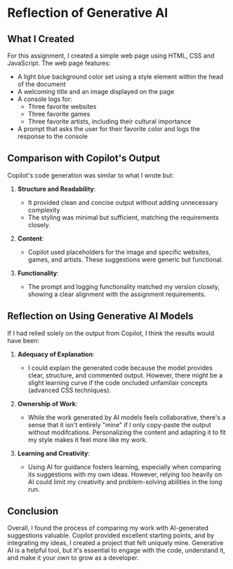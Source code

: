 # Reflection of Generative AI

## What I Created

For this assignment, I created a simple web page using HTML, CSS and JavaScript. The web page features:
- A light blue background color set using a style element within the head of the document
- A welcoming title and an image displayed on the page
- A console logs for:
    - Three favorite websites
    - Three favorite games
    - Three favorite artists, including their cultural importance
- A prompt that asks the user for their favorite color and logs the response to the console

## Comparison with Copilot's Output

Copilot's code generation was similar to what I wrote but:
1. **Structure and Readability**: 
    - It provided clean and concise output without adding unnecessary complexity
    - The styling was minimal but sufficient, matching the requirements closely.

2. **Content**:
    - Copilot used placeholders for the image and specific websites, games, and artists. These suggestions were generic but functional.

3. **Functionality**: 
    - The prompt and logging functionality matched my version closely, showing a clear alignment with the assignment requirements.

## Reflection on Using Generative AI Models

If I had relied solely on the output from Copilot, I think the results would have been:

1. **Adequacy of Explanation**:
    - I could explain the generated code because the model provides clear, structure, and commented output. However, there might be a slight learning curve if the code oncluded unfamilair concepts (advanced CSS techniques).

2. **Ownership of Work**:
    - While the work generated by AI models feels collaborative, there's a sense that it isn't entirely "mine" if I only copy-paste the output without modifcations. Personalizing the content and adapting it to fit my style makes it feel more like my work.

3. **Learning and Creativity**:
    - Using AI for guidance fosters learning, especially when comparing its suggestions with my own ideas. However, relying too heavily on AI could limit my creativity and problem-solving abilities in the long run.

## Conclusion

Overall, I found the process of comparing my work with AI-generated suggestions valuable. Copilot provided excellent starting points, and by integrating my ideas, I created a project that felt uniquely mine. Generative AI is a helpful tool, but it's essential to engage with the code, understand it, and make it your own to grow as a developer.


